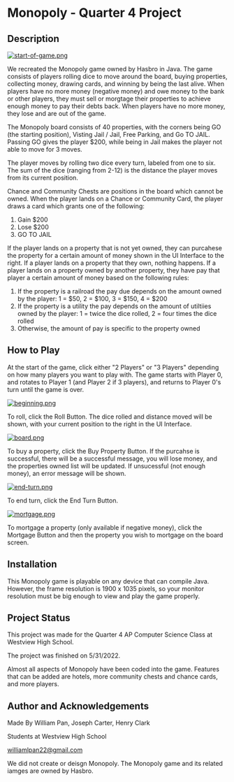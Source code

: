 # Monopoly - Quarter 4 Project

## Description

[![start-of-game.png](https://i.postimg.cc/Sxp0ZPGf/start-of-game.png)](https://postimg.cc/mtV6k8JP)

We recreated the Monopoly game owned by Hasbro in Java. The game consists of players rolling dice to move around the board, buying properties, collecting money, drawing cards, and winning by being the last alive. When players have no more money (negative money) and owe money to the bank or other players, they must sell or morgtage their properties to achieve enough money to pay their debts back. When players have no more money, they lose and are out of the game. 

The Monopoly board consists of 40 properties, with the corners being GO (the starting position), Visting Jail / Jail, Free Parking, and Go TO JAIL. Passing GO gives the player $200, while being in Jail makes the player not able to move for 3 moves. 

The player moves by rolling two dice every turn, labeled from one to six. The sum of the dice (ranging from 2-12) is the distance the player moves from its current position. 

Chance and Community Chests are positions in the board which cannot be owned. When the player lands on a Chance or Community Card, the player draws a card which grants one of the following: 

1) Gain $200
2) Lose $200 
3) GO TO JAIL

If the player lands on a property that is not yet owned, they can purcahese the property for a certain amount of money shown in the UI Interface to the right. If a player lands on a property that they own, nothing happens. If a player lands on a property owned by another property, they have pay that player a certain amount of money based on the following rules: 

1) If the property is a railroad the pay due depends on the amount owned by the player: 1 = $50, 2 = $100, 3 = $150, 4 = $200
2) If the property is a utility the pay depends on the amount of utiltiies owned by the player: 1 = twice the dice rolled, 2 = four times the dice rolled
3) Otherwise, the amount of pay is specific to the property owned

## How to Play

At the start of the game, click either "2 Players" or "3 Players" depending on how many players you want to play with. The game starts with Player 0, and rotates to Player 1 (and Player 2 if 3 players), and returns to Player 0's turn until the game is over. 

[![beginning.png](https://i.postimg.cc/sgx97jkB/beginning.png)](https://postimg.cc/9D37jhFV)

To roll, click the Roll Button. The dice rolled and distance moved will be shown, with your current position to the right in the UI Interface. 

[![board.png](https://i.postimg.cc/XYK3KW9b/board.png)](https://postimg.cc/TKPZGZk7)

To buy a property, click the Buy Property Button. If the purcahse is successful, there will be a successful message, you will lose money, and the properties owned list will be updated. If unsucessful (not enough money), an error message will be shown. 

[![end-turn.png](https://i.postimg.cc/j5fr5rxm/end-turn.png)](https://postimg.cc/tZ9cSwVN)

To end turn, click the End Turn Button. 

[![mortgage.png](https://i.postimg.cc/ydHLmqhw/mortgage.png)](https://postimg.cc/Mc90wFFD)

To mortgage a property (only available if negative money), click the Mortgage Button and then the property you wish to mortgage on the board screen. 

## Installation

This Monopoly game is playable on any device that can compile Java. However, the frame resolution is 1900 x 1035 pixels, so your monitor resolution must be big enough to view and play the game properly. 

## Project Status 

This project was made for the Quarter 4 AP Computer Science Class at Westview High School. 

The project was finished on 5/31/2022. 

Almost all aspects of Monopoly have been coded into the game. Features that can be added are hotels, more community chests and chance cards, and more players. 

## Author and Acknowledgements

Made By William Pan, Joseph Carter, Henry Clark

Students at Westview High School 

williamlpan22@gmail.com

We did not create or deisgn Monopoly. The Monopoly game and its related iamges are owned by Hasbro.
